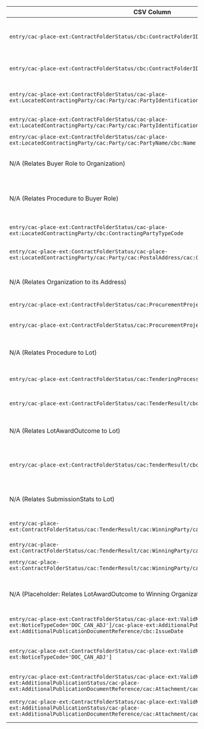 | CSV Column           | Ontology Property | Entity Class | Rel. Entity Class | Subject Generation    | Join Condition | Datatype | Function Name | Function Output |
| --- | --- | --- | --- | --- | --- | --- | --- | --- |
| `entry/cac-place-ext:ContractFolderStatus/cbc:ContractFolderID` | `:hasID` | `:Lot` | `:Identifier` | Subject (`:Lot`): `concat("ex:lot/", urlencode(cbc:ContractFolderID))` <br>Object (`:Identifier`): `concat("ex:identifier/ContractFolderID/", urlencode(cbc:ContractFolderID))` | The `:Lot` instance is identified by this `:Identifier` instance. This `:Lot` is part of a `:Procedure` (see `hasProcurementScopeDividedIntoLot` below). | Object Ref | N/A | N/A |
| `entry/cac-place-ext:ContractFolderStatus/cbc:ContractFolderID` | `:hasIdentifierValue` | `:Identifier` | N/A | Subject (`:Identifier`): `concat("ex:identifier/ContractFolderID/", urlencode(cbc:ContractFolderID))` | This `:Identifier` instance is the object of the `:hasID` property for the `:Lot`. | `xsd:string` | N/A | N/A |
| `entry/cac-place-ext:ContractFolderStatus/cac-place-ext:LocatedContractingParty/cac:Party/cac:PartyIdentification/cbc:ID` | `:hasID` | `org:Organization` (Buyer's Organization) | `:Identifier` | Subject (`org:Organization`): `concat("ex:org/", normalizeNIF(cbc:ID))` <br>Object (`:Identifier`): `concat("ex:identifier/", cbc:ID/@schemeName, "/", normalizeNIF(cbc:ID))` | This `org:Organization` plays the role of a `:Buyer`. The `:Buyer` role is associated with the `:Procedure` (or `:Lot`). | Object Ref | N/A | N/A |
| `entry/cac-place-ext:ContractFolderStatus/cac-place-ext:LocatedContractingParty/cac:Party/cac:PartyIdentification/cbc:ID` | `:hasIdentifierValue` | `:Identifier` | N/A | Subject (`:Identifier`): `concat("ex:identifier/", cbc:ID/@schemeName, "/", normalizeNIF(cbc:ID))` | This `:Identifier` is for the Buyer's `org:Organization`. | `xsd:string` | N/A | N/A |
| `entry/cac-place-ext:ContractFolderStatus/cac-place-ext:LocatedContractingParty/cac:Party/cac:PartyName/cbc:Name` | `foaf:name` | `org:Organization` (Buyer's Organization) | N/A | Subject (`org:Organization`): `concat("ex:org/", normalizeNIF(LocatedContractingParty/cac:Party/cac:PartyIdentification/cbc:ID))` | Name of the Buyer's `org:Organization`. | `xsd:string` | N/A | N/A |
| N/A (Relates Buyer Role to Organization) | `:playedByOrganisation` | `:Buyer` (Role) | `org:Organization` | Subject (`:Buyer`): `concat("ex:buyerRole/", normalizeNIF(LocatedContractingParty/cac:Party/cac:PartyIdentification/cbc:ID))` <br>Object (`org:Organization`): `concat("ex:org/", normalizeNIF(LocatedContractingParty/cac:Party/cac:PartyIdentification/cbc:ID))` | Links the `:Buyer` role to the specific `org:Organization` that plays it. | Object Ref | N/A | N/A |
| N/A (Relates Procedure to Buyer Role) | `:refersToRole` | `:Procedure` | `:Buyer` (Role) | Subject (`:Procedure`): `concat("ex:procedure/", urlencode(extractProcedureID(ContractFolderStatus/cbc:ContractFolderID)))` <br>Object (`:Buyer`): `concat("ex:buyerRole/", normalizeNIF(LocatedContractingParty/cac:Party/cac:PartyIdentification/cbc:ID))` | The `:Procedure` refers to the `:Buyer` role. (Note: `:ResultNotice` also uses `refersToRole`. If this is a general reference for the procedure, this fits. Or specific to a notice.) | Object Ref | N/A | N/A |
| `entry/cac-place-ext:ContractFolderStatus/cac-place-ext:LocatedContractingParty/cbc:ContractingPartyTypeCode` | `dcterms:type` | `:Buyer` (Role) | `skos:Concept` | Subject (`:Buyer`): `concat("ex:buyerRole/", normalizeNIF(LocatedContractingParty/cac:Party/cac:PartyIdentification/cbc:ID))` | Specifies the legal type of the Buyer. | URI | `mapBuyerLegalTypeCode` | `http://publications.europa.eu/resource/authority/buyer-legal-type/{SKOS_CODE}` (e.g., if '5' from `listURI="...ContractingAuthorityCode-1.04.gc"` maps to `body-pl-ra`) |
| `entry/cac-place-ext:ContractFolderStatus/cac-place-ext:LocatedContractingParty/cac:Party/cac:PostalAddress/cac:Country/cbc:IdentificationCode` | `:hasCountryCode` | `locn:Address` (Buyer's Organization Address) | `skos:Concept` | Subject (`locn:Address`): `concat("ex:address/org/", normalizeNIF(LocatedContractingParty/cac:Party/cac:PartyIdentification/cbc:ID))` | The Buyer's `org:Organization` has this `registeredAddress` which has this country code. | URI | `mapCountryCode` | `http://publications.europa.eu/resource/authority/country/{SKOS_CODE}` (e.g., for "ES", output "http://publications.europa.eu/resource/authority/country/ESP") |
| N/A (Relates Organization to its Address) | `org:registeredAddress` | `org:Organization` (Buyer's Organization) | `locn:Address` | Subject (`org:Organization`): `concat("ex:org/", normalizeNIF(LocatedContractingParty/cac:Party/cac:PartyIdentification/cbc:ID))` <br>Object (`locn:Address`): `concat("ex:address/org/", normalizeNIF(LocatedContractingParty/cac:Party/cac:PartyIdentification/cbc:ID))` | Links the Buyer's `org:Organization` to its registered address. | Object Ref | N/A | N/A |
| `entry/cac-place-ext:ContractFolderStatus/cac:ProcurementProject/cbc:Name` | `dcterms:title` | `:Lot` | N/A | Subject (`:Lot`): `concat("ex:lot/", urlencode(ContractFolderStatus/cbc:ContractFolderID))` | Title of the Lot. | `xsd:string` | N/A | N/A |
| `entry/cac-place-ext:ContractFolderStatus/cac:ProcurementProject/cbc:TypeCode` | `dcterms:type` | `:Lot` | `skos:Concept` | Subject (`:Lot`): `concat("ex:lot/", urlencode(ContractFolderStatus/cbc:ContractFolderID))` | Main type of the contract for this Lot. | URI | `mapContractTypeCode` | `http://example.org/skos/contract-type/{TypeCodeValue}` (Value from `listURI="...ContractCode-2.08.gc"`. Actual SKOS scheme for this is not provided, placeholder used.) |
| N/A (Relates Procedure to Lot) | `:hasProcurementScopeDividedIntoLot` | `:Procedure` | `:Lot` | Subject (`:Procedure`): `concat("ex:procedure/", urlencode(extractProcedureID(ContractFolderStatus/cbc:ContractFolderID)))` <br>Object (`:Lot`): `concat("ex:lot/", urlencode(ContractFolderStatus/cbc:ContractFolderID))` | Links the `:Procedure` to this `:Lot`. | Object Ref | N/A | N/A |
| `entry/cac-place-ext:ContractFolderStatus/cac:TenderingProcess/cbc:ProcedureCode` | `:hasProcedureType` | `:Procedure` | `skos:Concept` | Subject (`:Procedure`): `concat("ex:procedure/", urlencode(extractProcedureID(ContractFolderStatus/cbc:ContractFolderID)))` | Type of the procurement procedure. | URI | `mapProcedureCode` | `http://publications.europa.eu/resource/authority/procurement-procedure-type/{SKOS_CODE}` (e.g., if '1' from `listURI="...SyndicationTenderingProcessCode-2.07.gc"` maps to `open`) |
| `entry/cac-place-ext:ContractFolderStatus/cac:TenderResult/cbc:AwardDate` | `:hasAwardDecisionDate` | `:LotAwardOutcome` | N/A | Subject (`:LotAwardOutcome`): `concat("ex:lotAwardOutcome/", urlencode(ContractFolderStatus/cbc:ContractFolderID))` | Date of the award decision for the lot. This `:LotAwardOutcome` `describesLot` the current `:Lot`. | `xsd:date` | N/A | N/A |
| N/A (Relates LotAwardOutcome to Lot) | `:describesLot` | `:LotAwardOutcome` | `:Lot` | Subject (`:LotAwardOutcome`): `concat("ex:lotAwardOutcome/", urlencode(ContractFolderStatus/cbc:ContractFolderID))` <br>Object (`:Lot`): `concat("ex:lot/", urlencode(ContractFolderStatus/cbc:ContractFolderID))` | Links the outcome of the award to the specific Lot. | Object Ref | N/A | N/A |
| `entry/cac-place-ext:ContractFolderStatus/cac:TenderResult/cbc:ReceivedTenderQuantity` | `:hasReceivedTenders` | `:SubmissionStatisticalInformation` | N/A | Subject (`:SubmissionStatisticalInformation`): `concat("ex:submissionStats/", urlencode(ContractFolderStatus/cbc:ContractFolderID))` | Number of tenders received for the Lot. This `:SubmissionStatisticalInformation` `concernsSubmissionsForLot` the current `:Lot`. | `xsd:integer` | N/A | N/A |
| N/A (Relates SubmissionStats to Lot) | `:concernsSubmissionsForLot` | `:SubmissionStatisticalInformation` | `:Lot` | Subject (`:SubmissionStatisticalInformation`): `concat("ex:submissionStats/", urlencode(ContractFolderStatus/cbc:ContractFolderID))` <br>Object (`:Lot`): `concat("ex:lot/", urlencode(ContractFolderStatus/cbc:ContractFolderID))` | Links statistical information about submissions to the specific Lot. | Object Ref | N/A | N/A |
| `entry/cac-place-ext:ContractFolderStatus/cac:TenderResult/cac:WinningParty/cac:PartyIdentification/cbc:ID` | `:hasID` | `org:Organization` (Winning Party) | `:Identifier` | Subject (`org:Organization`): `concat("ex:org/", normalizeNIF(cbc:ID))` <br>Object (`:Identifier`): `concat("ex:identifier/", cbc:ID/@schemeName, "/", normalizeNIF(cbc:ID))` | This `org:Organization` is the winning party for the `:LotAwardOutcome`. | Object Ref | N/A | N/A |
| `entry/cac-place-ext:ContractFolderStatus/cac:TenderResult/cac:WinningParty/cac:PartyIdentification/cbc:ID` | `:hasIdentifierValue` | `:Identifier` | N/A | Subject (`:Identifier`): `concat("ex:identifier/", cbc:ID/@schemeName, "/", normalizeNIF(cbc:ID))` | Identifier for the Winning Party `org:Organization`. | `xsd:string` | N/A | N/A |
| `entry/cac-place-ext:ContractFolderStatus/cac:TenderResult/cac:WinningParty/cac:PartyName/cbc:Name` | `foaf:name` | `org:Organization` (Winning Party) | N/A | Subject (`org:Organization`): `concat("ex:org/", normalizeNIF(WinningParty/cac:PartyIdentification/cbc:ID))` | Name of the Winning Party `org:Organization`. | `xsd:string` | N/A | N/A |
| N/A (Placeholder: Relates LotAwardOutcome to Winning Organization) | `ex:isAwardedTo` (Placeholder property) | `:LotAwardOutcome` | `org:Organization` (Winning Party) | Subject (`:LotAwardOutcome`): `concat("ex:lotAwardOutcome/", urlencode(ContractFolderStatus/cbc:ContractFolderID))` <br>Object (`org:Organization`): `concat("ex:org/", normalizeNIF(WinningParty/cac:PartyIdentification/cbc:ID))` | Links the `:LotAwardOutcome` to the `org:Organization` that won the contract. (Ontology may need extension for this specific property). | Object Ref | N/A | N/A |
| `entry/cac-place-ext:ContractFolderStatus/cac-place-ext:ValidNoticeInfo[cbc-place-ext:NoticeTypeCode='DOC_CAN_ADJ']/cac-place-ext:AdditionalPublicationStatus/cac-place-ext:AdditionalPublicationDocumentReference/cbc:IssueDate` | `:hasDispatchDate` | `:ResultNotice` | N/A | Subject (`:ResultNotice`): `concat("ex:notice/", urlencode(ContractFolderStatus/cbc:ContractFolderID), "/", cbc-place-ext:NoticeTypeCode)` | Dispatch date of the result notice. | `xsd:date` | N/A | N/A |
| `entry/cac-place-ext:ContractFolderStatus/cac-place-ext:ValidNoticeInfo[cbc-place-ext:NoticeTypeCode='DOC_CAN_ADJ']` | `:refersToRole` | `:ResultNotice` | `:Buyer` (Role) | Subject (`:ResultNotice`): `concat("ex:notice/", urlencode(ContractFolderStatus/cbc:ContractFolderID), "/", cbc-place-ext:NoticeTypeCode)` <br>Object (`:Buyer`): `concat("ex:buyerRole/", normalizeNIF(LocatedContractingParty/cac:Party/cac:PartyIdentification/cbc:ID))` | The `:ResultNotice` refers to the `:Buyer` role. | Object Ref | N/A | N/A |
| `entry/cac-place-ext:ContractFolderStatus/cac-place-ext:ValidNoticeInfo/cac-place-ext:AdditionalPublicationStatus/cac-place-ext:AdditionalPublicationDocumentReference/cac:Attachment/cac:ExternalReference/cbc:URI` | `schema:url` | `:Notice` (or specific subclass like `:ResultNotice`) | N/A | Subject (`:Notice`): `concat("ex:notice/", urlencode(ContractFolderStatus/cbc:ContractFolderID), "/", cbc-place-ext:NoticeTypeCode, "/doc/", substring-after(cbc:URI, "DocumentIdParam="))` | URL of the document associated with the notice. | `xsd:anyURI` | N/A | N/A |
| `entry/cac-place-ext:ContractFolderStatus/cac-place-ext:ValidNoticeInfo/cac-place-ext:AdditionalPublicationStatus/cac-place-ext:AdditionalPublicationDocumentReference/cac:Attachment/cac:ExternalReference/cbc:FileName` | `rdfs:label` (or `dcterms:title`) | `:Notice` (or specific subclass like `:ResultNotice`) | N/A | Subject (`:Notice`): `concat("ex:notice/", urlencode(ContractFolderStatus/cbc:ContractFolderID), "/", cbc-place-ext:NoticeTypeCode, "/doc/", substring-after(ExternalReference/cbc:URI, "DocumentIdParam="))` | Filename/label for the document associated with the notice. | `xsd:string` | N/A | N/A |
